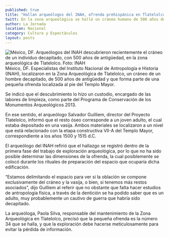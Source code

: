 ```yaml
---
published: true
title: "Hallan arqueólogos del INAH, ofrenda prehispánica en Tlatelolco"
twitt: En la zona arqueológica se halló un cráneo humano de 500 años de antigüedad dentro de una vasija. Los especialistas presumen que se puede tratar de un prisionero de guerra que fue decapitado.
author: La Jornada
location: Nacional
category: Cultura y Espectáculos
layout: posts
---
```


![México, DF. Arqueólogos del INAH descubrieron recientemente el cráneo de un individuo decapitado, con 500 años de antigüedad, en la zona arqueológica de Tlatelolco. Foto: INAH](http://i.imgur.com/Zoq4xMXm.jpg)México, DF. Especialistas del Instituto Nacional de Antropología e Historia (INAH), localizaron en la Zona Arqueológica de Tlatelolco, un cráneo de un hombre decapitado, de 500 años de antigüedad y que forma parte de una pequeña ofrenda localizada al pie del Templo Mayor.

Se indicó que el descubrimiento lo hizo un custodio, encargado de las labores de limpieza, como parte del Programa de Conservación de los Monumentos Arqueológicos 2013.

En ese sentido, el arqueólogo Salvador Guilliem, director del Proyecto Tlatelolco, informó que el resto óseo corresponde a un joven adulto, el cual estaba depositado en una vasija. Ambos materiales se localizaron a un nivel que está relacionado con la etapa constructiva VII-A del Templo Mayor, correspondiente a los años 1500 y 1515 d.C.

El arqueólogo del INAH refirió que el hallazgo se registró dentro de la primera fase del trabajo de exploración arqueológica, por lo que no ha sido posible determinar las dimensiones de la ofrenda, la cual posiblemente se colocó durante los rituales de preparación del espacio que ocuparía dicha edificación.

“Estamos delimitando el espacio para ver si la oblación se compone exclusivamente del cráneo y la vasija, o bien, si tenemos más restos asociados”, dijo Guilliem al referir que no obstante que falta hacer estudios de antropología física, a través de la dentición se ha podido saber que es un adulto, muy probablemente un cautivo de guerra que habría sido decapitado.

La arqueóloga, Paola Silva, responsable del mantenimiento de la Zona Arqueológica en Tlatelolco, precisó que la pequeña ofrenda es la número 34 que se halla, y que la exploración debe hacerse meticulosamente para evitar la pérdida de información.
